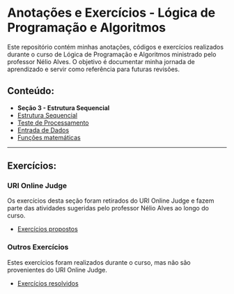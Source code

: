 # Anotações e Exercícios - Lógica de Programação e Algoritmos

Este repositório contém minhas anotações, códigos e exercícios realizados durante o curso de Lógica de Programação e Algoritmos ministrado pelo professor Nélio Alves. O objetivo é documentar minha jornada de aprendizado e servir como referência para futuras revisões.

## Conteúdo:

* **Seção 3 - Estrutura Sequencial**
* [Estrutura Sequencial](https://github.com/JeanPaulos-exe/Logica-e-Algoritmos/tree/main/EstruturaSequencial/src)
* [Teste de Processamento](https://github.com/JeanPaulos-exe/Logica-e-Algoritmos/tree/main/TesteProcessamento/src)
* [Entrada de Dados](https://github.com/JeanPaulos-exe/Logica-e-Algoritmos/tree/main/EntradaDados/src)
* [Funções matemáticas](https://github.com/JeanPaulos-exe/Logica-e-Algoritmos/tree/main/FuncoesMatematica/src)

<hr>

## Exercícios:
### URI Online Judge
Os exercícios desta seção foram retirados do URI Online Judge e fazem parte das atividades sugeridas pelo professor Nélio Alves ao longo do curso.
* [Exercícios propostos](https://github.com/JeanPaulos-exe/Logica-e-Algoritmos/tree/main/uri/src)

### Outros Exercícios
Estes exercícios foram realizados durante o curso, mas não são provenientes do URI Online Judge.
* [Exercícios resolvidos](https://github.com/JeanPaulos-exe/Logica-e-Algoritmos/tree/main/Exercicios/src)
